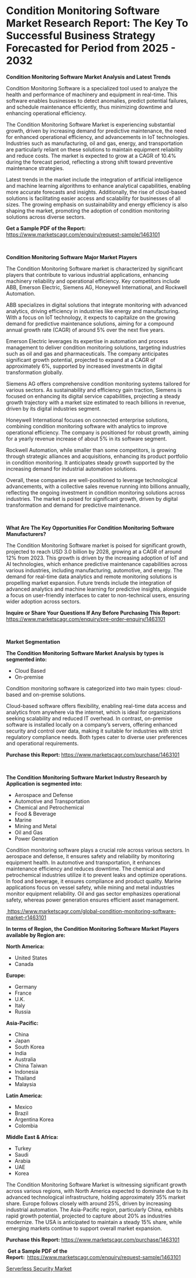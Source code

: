 <p><h1>Condition Monitoring Software Market Research Report: The Key To Successful Business Strategy Forecasted for Period from 2025 - 2032</h1></p><p><strong>Condition Monitoring Software Market Analysis and Latest Trends</strong></p>
<p><p>Condition Monitoring Software is a specialized tool used to analyze the health and performance of machinery and equipment in real-time. This software enables businesses to detect anomalies, predict potential failures, and schedule maintenance efficiently, thus minimizing downtime and enhancing operational efficiency.</p><p>The Condition Monitoring Software Market is experiencing substantial growth, driven by increasing demand for predictive maintenance, the need for enhanced operational efficiency, and advancements in IoT technologies. Industries such as manufacturing, oil and gas, energy, and transportation are particularly reliant on these solutions to maintain equipment reliability and reduce costs. The market is expected to grow at a CAGR of 10.4% during the forecast period, reflecting a strong shift toward preventive maintenance strategies.</p><p>Latest trends in the market include the integration of artificial intelligence and machine learning algorithms to enhance analytical capabilities, enabling more accurate forecasts and insights. Additionally, the rise of cloud-based solutions is facilitating easier access and scalability for businesses of all sizes. The growing emphasis on sustainability and energy efficiency is also shaping the market, promoting the adoption of condition monitoring solutions across diverse sectors.</p></p>
<p><strong>Get a Sample PDF of the Report:&nbsp;</strong> <a href="https://www.marketscagr.com/enquiry/request-sample/1463101?utm_campaign=2114&utm_medium=2&utm_source=Github&utm_content=ia&utm_term=09032025&utm_id=condition-monitoring-software">https://www.marketscagr.com/enquiry/request-sample/1463101</a></p>
<p>&nbsp;</p>
<p><strong>Condition Monitoring Software Major Market Players</strong></p>
<p><p>The Condition Monitoring Software market is characterized by significant players that contribute to various industrial applications, enhancing machinery reliability and operational efficiency. Key competitors include ABB, Emerson Electric, Siemens AG, Honeywell International, and Rockwell Automation. </p><p>ABB specializes in digital solutions that integrate monitoring with advanced analytics, driving efficiency in industries like energy and manufacturing. With a focus on IoT technology, it expects to capitalize on the growing demand for predictive maintenance solutions, aiming for a compound annual growth rate (CAGR) of around 5% over the next five years.</p><p>Emerson Electric leverages its expertise in automation and process management to deliver condition monitoring solutions, targeting industries such as oil and gas and pharmaceuticals. The company anticipates significant growth potential, projected to expand at a CAGR of approximately 6%, supported by increased investments in digital transformation globally.</p><p>Siemens AG offers comprehensive condition monitoring systems tailored for various sectors. As sustainability and efficiency gain traction, Siemens is focused on enhancing its digital service capabilities, projecting a steady growth trajectory with a market size estimated to reach billions in revenue, driven by its digital industries segment.</p><p>Honeywell International focuses on connected enterprise solutions, combining condition monitoring software with analytics to improve operational efficiency. The company is positioned for robust growth, aiming for a yearly revenue increase of about 5% in its software segment.</p><p>Rockwell Automation, while smaller than some competitors, is growing through strategic alliances and acquisitions, enhancing its product portfolio in condition monitoring. It anticipates steady growth supported by the increasing demand for industrial automation solutions.</p><p>Overall, these companies are well-positioned to leverage technological advancements, with a collective sales revenue running into billions annually, reflecting the ongoing investment in condition monitoring solutions across industries. The market is poised for significant growth, driven by digital transformation and demand for predictive maintenance.</p></p>
<p>&nbsp;</p>
<p><strong>What Are The Key Opportunities For Condition Monitoring Software Manufacturers?</strong></p>
<p><p>The Condition Monitoring Software market is poised for significant growth, projected to reach USD 3.0 billion by 2028, growing at a CAGR of around 12% from 2023. This growth is driven by the increasing adoption of IoT and AI technologies, which enhance predictive maintenance capabilities across various industries, including manufacturing, automotive, and energy. The demand for real-time data analytics and remote monitoring solutions is propelling market expansion. Future trends include the integration of advanced analytics and machine learning for predictive insights, alongside a focus on user-friendly interfaces to cater to non-technical users, ensuring wider adoption across sectors.</p></p>
<p><strong>Inquire or Share Your Questions If Any Before Purchasing This Report:</strong> <a href="https://www.marketscagr.com/enquiry/pre-order-enquiry/1463101?utm_campaign=2114&utm_medium=2&utm_source=Github&utm_content=ia&utm_term=09032025&utm_id=condition-monitoring-software">https://www.marketscagr.com/enquiry/pre-order-enquiry/1463101</a></p>
<p>&nbsp;</p>
<p><strong>Market Segmentation</strong></p>
<p><strong>The Condition Monitoring Software Market Analysis by types is segmented into:</strong></p>
<p><ul><li>Cloud Based</li><li>On-premise</li></ul></p>
<p><p>Condition monitoring software is categorized into two main types: cloud-based and on-premise solutions. </p><p>Cloud-based software offers flexibility, enabling real-time data access and analytics from anywhere via the internet, which is ideal for organizations seeking scalability and reduced IT overhead. In contrast, on-premise software is installed locally on a company’s servers, offering enhanced security and control over data, making it suitable for industries with strict regulatory compliance needs. Both types cater to diverse user preferences and operational requirements.</p></p>
<p><strong>Purchase this Report:&nbsp;</strong><a href="https://www.marketscagr.com/purchase/1463101?utm_campaign=2114&utm_medium=2&utm_source=Github&utm_content=ia&utm_term=09032025&utm_id=condition-monitoring-software">https://www.marketscagr.com/purchase/1463101</a></p>
<p>&nbsp;</p>
<p><strong>The Condition Monitoring Software Market Industry Research by Application is segmented into:</strong></p>
<p><ul><li>Aerospace and Defense</li><li>Automotive and Transportation</li><li>Chemical and Petrochemical</li><li>Food & Beverage</li><li>Marine</li><li>Mining and Metal</li><li>Oil and Gas</li><li>Power Generation</li></ul></p>
<p><p>Condition monitoring software plays a crucial role across various sectors. In aerospace and defense, it ensures safety and reliability by monitoring equipment health. In automotive and transportation, it enhances maintenance efficiency and reduces downtime. The chemical and petrochemical industries utilize it to prevent leaks and optimize operations. In food and beverage, it ensures compliance and product quality. Marine applications focus on vessel safety, while mining and metal industries monitor equipment reliability. Oil and gas sector emphasizes operational safety, whereas power generation ensures efficient asset management.</p></p>
<p><a href="https://www.marketscagr.com/global-condition-monitoring-software-market-r1463101?utm_campaign=2114&utm_medium=2&utm_source=Github&utm_content=ia&utm_term=09032025&utm_id=condition-monitoring-software">&nbsp;https://www.marketscagr.com/global-condition-monitoring-software-market-r1463101</a></p>
<p><strong>In terms of Region, the Condition Monitoring Software Market Players available by Region are:</strong></p>
<p>
    <p> <strong> North America: </strong>
        <ul>
            <li>United States</li>
            <li>Canada</li>
        </ul>
        </p> 
    <p> <strong> Europe: </strong>
        <ul>
            <li>Germany</li>
            <li>France</li>
            <li>U.K.</li>
            <li>Italy</li>
            <li>Russia</li>
        </ul>
        </p> 
    <p> <strong> Asia-Pacific: </strong>
        <ul>
            <li>China</li>
            <li>Japan</li>
            <li>South Korea</li>
            <li>India</li>
            <li>Australia</li>
            <li>China Taiwan</li>
            <li>Indonesia</li>
            <li>Thailand</li>
            <li>Malaysia</li>
        </ul>
        </p> 
    <p> <strong> Latin America: </strong>
        <ul>
            <li>Mexico</li>
            <li>Brazil</li>
            <li>Argentina Korea</li>
            <li>Colombia</li>
        </ul>
        </p> 
    <p> <strong> Middle East & Africa: </strong>
        <ul>
            <li>Turkey</li>
            <li>Saudi</li>
            <li>Arabia</li>
            <li>UAE</li>
            <li>Korea</li>
        </ul>
    </p>
    </p>
<p><p>The Condition Monitoring Software Market is witnessing significant growth across various regions, with North America expected to dominate due to its advanced technological infrastructure, holding approximately 35% market share. Europe follows closely with around 25%, driven by increasing industrial automation. The Asia-Pacific region, particularly China, exhibits rapid growth potential, projected to capture about 20% as industries modernize. The USA is anticipated to maintain a steady 15% share, while emerging markets continue to support overall market expansion.</p></p>
<p><strong>Purchase this Report: </strong><a href="https://www.marketscagr.com/purchase/1463101?utm_campaign=2114&utm_medium=2&utm_source=Github&utm_content=ia&utm_term=09032025&utm_id=condition-monitoring-software">https://www.marketscagr.com/purchase/1463101</a></p>
<p>&nbsp;<strong>Get a Sample PDF of the Report:&nbsp;&nbsp;</strong><a href="https://www.marketscagr.com/enquiry/request-sample/1463101?utm_campaign=2114&utm_medium=2&utm_source=Github&utm_content=ia&utm_term=09032025&utm_id=condition-monitoring-software">https://www.marketscagr.com/enquiry/request-sample/1463101</a></p>
<p><strong></strong></p>
<p><p><a href="https://github.com/tamvrosiya/Market-Research-Report-List-6/blob/main/serverless-security-market.md?utm_campaign=2114&utm_medium=2&utm_source=Github&utm_content=ia&utm_term=09032025&utm_id=condition-monitoring-software">Serverless Security Market</a></p></p>